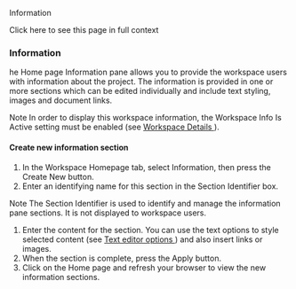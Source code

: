 Information

Click here to see this page in full context

###  Information

he Home page Information pane allows you to provide the workspace users with
information about the project. The information is provided in one or more
sections which can be edited individually and include text styling, images and
document links.

Note  In order to display this workspace information, the Workspace Info Is
Active setting must be enabled (see [ Workspace Details
](../Workspace_Settings/Workspace_Deta.htm#h) ).

####  Create new information section

  1. In the Workspace Homepage tab, select Information, then press the Create New button. 
  2. Enter an identifying name for this section in the Section Identifier box. 

Note  The Section Identifier is used to identify and manage the information
pane sections. It is not displayed to workspace users.

  1. Enter the content for the section. You can use the text options to style selected content (see [ Text editor options ](../../Overview/Text_editor_options.htm#h) ) and also insert links or images. 
  2. When the section is complete, press the Apply button. 
  3. Click on the Home page and refresh your browser to view the new information sections. 

